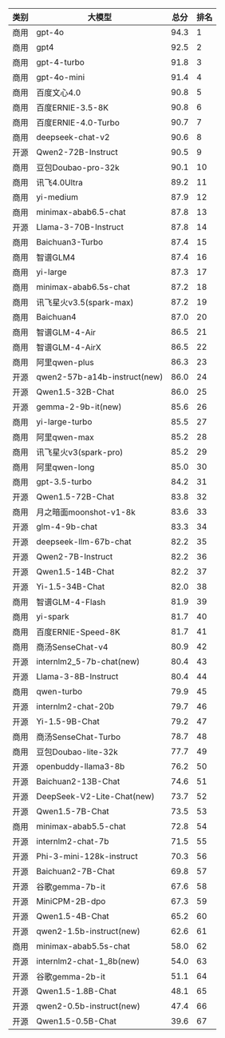 
| 类别 | 大模型                         | 总分  | 排名 |
|-----|------------------------------|------|----|
|商用|gpt-4o|94.3|1|
|商用|gpt4|92.5|2|
|商用|gpt-4-turbo|91.8|3|
|商用|gpt-4o-mini|91.4|4|
|商用|百度文心4.0|90.8|5|
|商用|百度ERNIE-3.5-8K|90.8|6|
|商用|百度ERNIE-4.0-Turbo|90.7|7|
|商用|deepseek-chat-v2|90.6|8|
|开源|Qwen2-72B-Instruct|90.5|9|
|商用|豆包Doubao-pro-32k|90.1|10|
|商用|讯飞4.0Ultra|89.2|11|
|商用|yi-medium|87.9|12|
|商用|minimax-abab6.5-chat|87.8|13|
|开源|Llama-3-70B-Instruct|87.8|14|
|商用|Baichuan3-Turbo|87.4|15|
|商用|智谱GLM4|87.4|16|
|商用|yi-large|87.3|17|
|商用|minimax-abab6.5s-chat|87.2|18|
|商用|讯飞星火v3.5(spark-max)|87.2|19|
|商用|Baichuan4|87.0|20|
|商用|智谱GLM-4-Air|86.5|21|
|商用|智谱GLM-4-AirX|86.5|22|
|商用|阿里qwen-plus|86.3|23|
|开源|qwen2-57b-a14b-instruct(new)|86.0|24|
|开源|Qwen1.5-32B-Chat|86.0|25|
|开源|gemma-2-9b-it(new)|85.6|26|
|商用|yi-large-turbo|85.5|27|
|商用|阿里qwen-max|85.2|28|
|商用|讯飞星火v3(spark-pro)|85.2|29|
|商用|阿里qwen-long|85.0|30|
|商用|gpt-3.5-turbo|84.2|31|
|开源|Qwen1.5-72B-Chat|83.8|32|
|商用|月之暗面moonshot-v1-8k|83.6|33|
|开源|glm-4-9b-chat|83.3|34|
|开源|deepseek-llm-67b-chat|82.2|35|
|开源|Qwen2-7B-Instruct|82.2|36|
|开源|Qwen1.5-14B-Chat|82.2|37|
|开源|Yi-1.5-34B-Chat|82.0|38|
|商用|智谱GLM-4-Flash|81.9|39|
|商用|yi-spark|81.7|40|
|商用|百度ERNIE-Speed-8K|81.7|41|
|商用|商汤SenseChat-v4|80.9|42|
|开源|internlm2_5-7b-chat(new)|80.4|43|
|开源|Llama-3-8B-Instruct|80.4|44|
|商用|qwen-turbo|79.9|45|
|开源|internlm2-chat-20b|79.7|46|
|开源|Yi-1.5-9B-Chat|79.2|47|
|商用|商汤SenseChat-Turbo|78.7|48|
|商用|豆包Doubao-lite-32k|77.7|49|
|开源|openbuddy-llama3-8b|76.2|50|
|开源|Baichuan2-13B-Chat|74.6|51|
|开源|DeepSeek-V2-Lite-Chat(new)|73.7|52|
|开源|Qwen1.5-7B-Chat|73.5|53|
|商用|minimax-abab5.5-chat|72.8|54|
|开源|internlm2-chat-7b|71.5|55|
|开源|Phi-3-mini-128k-instruct|70.3|56|
|开源|Baichuan2-7B-Chat|69.8|57|
|开源|谷歌gemma-7b-it|67.6|58|
|开源|MiniCPM-2B-dpo|67.3|59|
|开源|Qwen1.5-4B-Chat|65.2|60|
|开源|qwen2-1.5b-instruct(new)|62.6|61|
|商用|minimax-abab5.5s-chat|58.0|62|
|开源|internlm2-chat-1_8b(new)|54.0|63|
|开源|谷歌gemma-2b-it|51.1|64|
|开源|Qwen1.5-1.8B-Chat|48.1|65|
|开源|qwen2-0.5b-instruct(new)|47.4|66|
|开源|Qwen1.5-0.5B-Chat|39.6|67|

